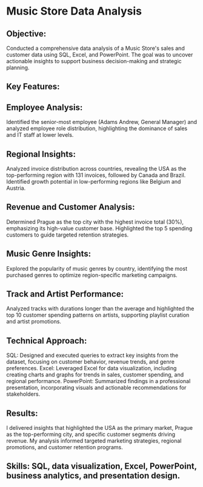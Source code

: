 # Music Store Data Analysis

## Objective: 
Conducted a comprehensive data analysis of a Music Store's sales and customer data using SQL, Excel, and PowerPoint. The goal was to uncover actionable insights to support business decision-making and strategic planning.

## Key Features:
## Employee Analysis: 
Identified the senior-most employee (Adams Andrew, General Manager) and analyzed employee role distribution, highlighting the dominance of sales and IT staff at lower levels.
## Regional Insights: 
Analyzed invoice distribution across countries, revealing the USA as the top-performing region with 131 invoices, followed by Canada and Brazil. Identified growth potential in low-performing regions like Belgium and Austria.
## Revenue and Customer Analysis: 
Determined Prague as the top city with the highest invoice total (30%), emphasizing its high-value customer base. Highlighted the top 5 spending customers to guide targeted retention strategies.
## Music Genre Insights: 
Explored the popularity of music genres by country, identifying the most purchased genres to optimize region-specific marketing campaigns.
## Track and Artist Performance: 
Analyzed tracks with durations longer than the average and highlighted the top 10 customer spending patterns on artists, supporting playlist curation and artist promotions.

## Technical Approach:
SQL: Designed and executed queries to extract key insights from the dataset, focusing on customer behavior, revenue trends, and genre preferences.
Excel: Leveraged Excel for data visualization, including creating charts and graphs for trends in sales, customer spending, and regional performance.
PowerPoint: Summarized findings in a professional presentation, incorporating visuals and actionable recommendations for stakeholders.

## Results:
I delivered insights that highlighted the USA as the primary market, Prague as the top-performing city, and specific customer segments driving revenue. My analysis informed targeted marketing strategies, regional promotions, and customer retention programs.

## Skills: SQL, data visualization, Excel, PowerPoint, business analytics, and presentation design.
